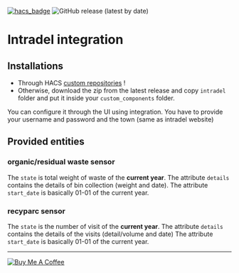 [![hacs_badge](https://img.shields.io/badge/HACS-Custom-orange.svg?style=for-the-badge)](https://github.com/custom-components/hacs)
![GitHub release (latest by date)](https://img.shields.io/github/v/release/thomasgermain/intradel-integration?style=for-the-badge)

# Intradel integration

## Installations

- Through HACS [custom repositories](https://hacs.xyz/docs/faq/custom_repositories/) !
- Otherwise, download the zip from the latest release and copy `intradel` folder and put it inside
  your `custom_components` folder.

You can configure it through the UI using integration.
You have to provide your username and password and the town (same as intradel website)

## Provided entities

### organic/residual waste sensor

The `state` is total weight of waste of the **current year**.
The attribute `details` contains the details of bin collection (weight and date).
The attribute `start_date` is basically 01-01 of the current year.

### recyparc sensor

The `state` is the number of visit of the **current year**.
The attribute `details` contains the details of the visits (detail/volume and date) 
The attribute `start_date` is basically 01-01 of the current year.

---
<a href="https://www.buymeacoffee.com/tgermain" target="_blank"><img src="https://www.buymeacoffee.com/assets/img/custom_images/orange_img.png" alt="Buy Me A Coffee" style="height: auto !important;width: auto !important;" ></a>
